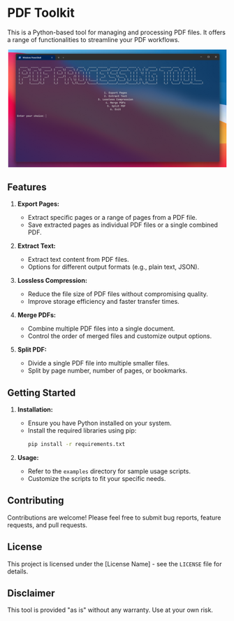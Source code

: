 # PDF Toolkit

This is a Python-based tool for managing and processing PDF files. It offers a range of functionalities to streamline your PDF workflows.

<p align="center">
  <img src="https://raw.githubusercontent.com/Abtin0/Master_PDF_Tool/refs/heads/master/screenshots/Screenshot%202025-01-24%20141535.png" alt="App Screenshot" width="500"/>
</p>

## Features

1. **Export Pages:**
    - Extract specific pages or a range of pages from a PDF file.
    - Save extracted pages as individual PDF files or a single combined PDF.

2. **Extract Text:**
    - Extract text content from PDF files.
    - Options for different output formats (e.g., plain text, JSON).

3. **Lossless Compression:**
    - Reduce the file size of PDF files without compromising quality.
    - Improve storage efficiency and faster transfer times.

4. **Merge PDFs:**
    - Combine multiple PDF files into a single document.
    - Control the order of merged files and customize output options.

5. **Split PDF:**
    - Divide a single PDF file into multiple smaller files.
    - Split by page number, number of pages, or bookmarks.

## Getting Started

1. **Installation:**
   - Ensure you have Python installed on your system.
   - Install the required libraries using pip:
     ```bash
     pip install -r requirements.txt 
     ```

2. **Usage:**
   - Refer to the `examples` directory for sample usage scripts.
   - Customize the scripts to fit your specific needs.

## Contributing

Contributions are welcome! Please feel free to submit bug reports, feature requests, and pull requests.

## License

This project is licensed under the [License Name] - see the `LICENSE` file for details.

## Disclaimer

This tool is provided "as is" without any warranty. Use at your own risk.